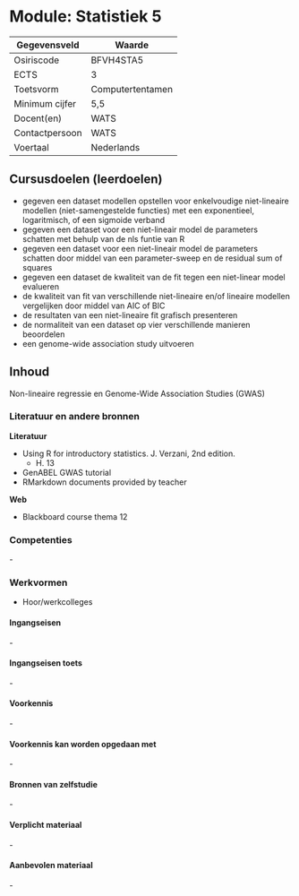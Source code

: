 # Module: Statistiek 5

| Gegevensveld  | Waarde |
| ------------- | ------------- |
| Osiriscode  | BFVH4STA5  |
| ECTS  | 3 |
| Toetsvorm  | Computertentamen |
| Minimum cijfer  | 5,5 |
| Docent(en)  | WATS |
| Contactpersoon  | WATS |
| Voertaal  | Nederlands |

## Cursusdoelen (leerdoelen)

- gegeven een dataset modellen opstellen voor enkelvoudige
  niet-lineaire modellen (niet-samengestelde functies) met
  een exponentieel, logaritmisch, of een sigmoide verband
- gegeven een dataset voor een niet-lineair model de parameters
  schatten met behulp van de nls funtie van R
- gegeven een dataset voor een niet-lineair model de parameters
  schatten door middel van een parameter-sweep en de residual sum of
  squares
- gegeven een dataset de kwaliteit van de fit tegen een niet-linear
  model evalueren
- de kwaliteit van fit van verschillende niet-lineaire en/of lineaire
  modellen vergelijken door middel van AIC of BIC
- de resultaten van een niet-lineaire fit grafisch presenteren
- de normaliteit van een dataset op vier verschillende manieren
  beoordelen
- een genome-wide association study uitvoeren

## Inhoud

Non-lineaire regressie en Genome-Wide Association Studies (GWAS)

### Literatuur en andere bronnen

**Literatuur**  
- Using R for introductory statistics. J. Verzani, 2nd edition.  
    - H. 13
- GenABEL GWAS tutorial
- RMarkdown documents provided by teacher


**Web**
- Blackboard course thema 12


### Competenties
\-

### Werkvormen  
- Hoor/werkcolleges

#### Ingangseisen 
\- 

#### Ingangseisen toets
\- 

#### Voorkennis
\-

#### Voorkennis kan worden opgedaan met
\-

#### Bronnen van zelfstudie
\-

#### Verplicht materiaal
\-

#### Aanbevolen materiaal
\-

